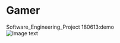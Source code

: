 # Gamer
Software_Engineering_Project
180613:demo</br> 
![Image text](https://github.com/luochonghai/Gamer/Pics/demo180613.gif)
